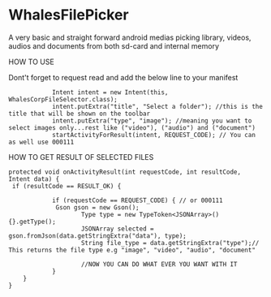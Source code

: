 # WhalesFilePicker
A very basic and straight forward android medias picking library, videos, audios and documents from both sd-card and internal memory


HOW TO USE

Dont't forget to request read and add the below line to your manifest
<uses-permission android:name="android.permission.READ_EXTERNAL_STORAGE" />

                Intent intent = new Intent(this, WhalesCorpFileSelector.class);
                intent.putExtra("title", "Select a folder"); //this is the title that will be shown on the toolbar
                intent.putExtra("type", "image"); //meaning you want to select images only...rest like ("video"), ("audio") and ("document")
                startActivityForResult(intent, REQUEST_CODE); // You can as well use 000111
                
                
HOW TO GET RESULT OF SELECTED FILES

    protected void onActivityResult(int requestCode, int resultCode, Intent data) {
     if (resultCode == RESULT_OK) {
     
                if (requestCode == REQUEST_CODE) { // or 000111
                 Gson gson = new Gson();
                        Type type = new TypeToken<JSONArray>() {}.getType();
                        JSONArray selected = gson.fromJson(data.getStringExtra("data"), type);
                        String file_type = data.getStringExtra("type");// This returns the file type e.g "image", "video", "audio", "document"
                        
                        //NOW YOU CAN DO WHAT EVER YOU WANT WITH IT
                }
        }
    }
